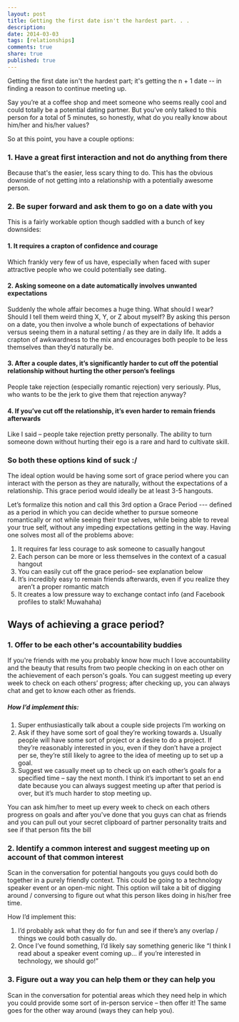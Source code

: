 ```yaml
---
layout: post
title: Getting the first date isn't the hardest part. . . 
description: 
date: 2014-03-03
tags: [relationships]
comments: true
share: true
published: true
---
```


Getting the first date isn't the hardest part; it's getting the n + 1 date -- in finding a reason to continue meeting up.

Say you’re at a coffee shop and meet someone who seems really cool and could totally be a potential dating partner. But you’ve only talked to this person for a total of 5 minutes, so honestly, what do you really know about him/her and his/her values? 

So at this point, you have a couple options:

### 1. Have a great first interaction and not do anything from there 

Because that's the easier, less scary thing to do. This has the obvious downside of not getting into a relationship with a potentially awesome person. 

### 2. Be super forward and ask them to go on a date with you

This is a fairly workable option though saddled with a bunch of key downsides:

#### 1. It requires a crapton of confidence and courage

Which frankly very few of us have, especially when faced with super attractive people who we could potentially see dating. 

#### 2. Asking someone on a date automatically involves unwanted expectations

Suddenly the whole affair becomes a huge thing. What should I wear? Should I tell them weird thing X, Y, or Z about myself? By asking this person on a date, you then involve a whole bunch of expectations of behavior versus seeing them in a natural setting / as they are in daily life. It adds a crapton of awkwardness to the mix and encourages both people to be less themselves than they’d naturally be.

#### 3. After a couple dates, it’s significantly harder to cut off the potential relationship without hurting the other person’s feelings

People take rejection (especially romantic rejection) very seriously. Plus, who wants to be the jerk to give them that rejection anyway?

#### 4. If you’ve cut off the relationship, it’s even harder to remain friends afterwards 

Like I said – people take rejection pretty personally. The ability to turn someone down without hurting their ego is a rare and hard to cultivate skill. 

### So both these options kind of suck :/ 

The ideal option would be having some sort of grace period where you can interact with the person as they are naturally, without the expectations of a relationship. This grace period would ideally be at least 3-5 hangouts.

Let’s formalize this notion and call this 3rd option a Grace Period --- defined as a period in which you can decide whether to pursue someone romantically or not while seeing their true selves, while being able to reveal your true self, without any impeding expectations getting in the way. Having one solves most all of the problems above: 
1.	It requires far less courage to ask someone to casually hangout 
2.	Each person can be more or less themselves in the context of a casual hangout
3.	You can easily cut off the grace period– see explanation below 
4.	It’s incredibly easy to remain friends afterwards, even if you realize they aren’t a proper romantic match
5.	It creates a low pressure way to exchange contact info (and Facebook profiles to stalk! Muwahaha)

## Ways of achieving a grace period?

### 1. Offer to be each other's accountability buddies 

If you're friends with me you probably know how much I love accountability and the beauty that results from two people checking in on each other on the achievement of each person's goals. You can suggest meeting up every week to check on each others’ progress; after checking up, you can always chat and get to know each other as friends. 

##### How I’d implement this:

1.	Super enthusiastically talk about a couple side projects I’m working on
2.	Ask if they have some sort of goal they’re working towards
a.	Usually people will have some sort of project or a desire to do a project. If they’re reasonably interested in you, even if they don’t have a project per se, they’re still likely to agree to the idea of meeting up to set up a goal.
3.	Suggest we casually meet up to check up on each other’s goals for a specified time – say the next month. I think it’s important to set an end date because you can always suggest meeting up after that period is over, but it’s much harder to stop meeting up.

You can ask him/her to meet up every week to check on each others progress on goals and after you've done that you guys can chat as friends and you can pull out your secret clipboard of partner personality traits and see if that person fits the bill

### 2. Identify a common interest and suggest meeting up on account of that common interest

Scan in the conversation for potential hangouts you guys could both do together in a purely friendly context. This could be going to a technology speaker event or an open-mic night. This option will take a bit of digging around / conversing to figure out what this person likes doing in his/her free time.

How I’d implement this: 

1.	I’d probably ask what they do for fun and see if there’s any overlap / things we could both casually do. 
2.	Once I’ve found something, I’d likely say something generic like “I think I read about a speaker event coming up… if you’re interested in technology, we should go!” 

### 3. Figure out a way you can help them or they can help you

Scan in the conversation for potential areas which they need help in which you could provide some sort of in-person service – then offer it! The same goes for the other way around (ways they can help you).  